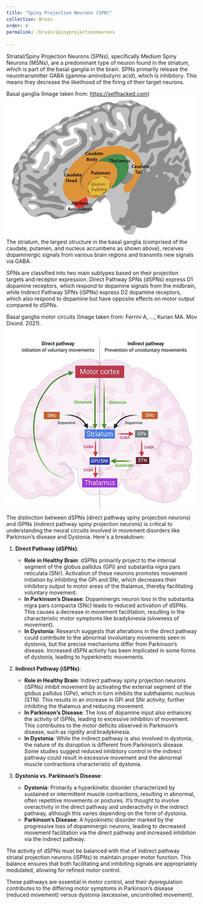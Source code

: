```yaml
---
title: "Spiny Projection Neurons (SPN)"
collection: Brain
order: 8
permalink: /brain/spinyprojectionneurons  

---
```


Striatal/Spiny Projection Neurons (SPNs), specifically Medium Spiny Neurons (MSNs), are a predominant type of neuron found in the striatum, which is part of the basal ganglia in the brain. SPNs primarily release the neurotransmitter GABA (gamma-aminobutyric acid), which is inhibitory. This means they decrease the likelihood of the firing of their target neurons.  

Basal ganglia (Image taken from: https://selfhacked.com)  
![Basal Ganglia](/images/basal_ganglia.png)
The striatum, the largest structure in the basal ganglia (comprised of the caudate, putamen, and nucleus accumbens as shown above), receives dopaminergic signals from various brain regions and transmits new signals via GABA.  
 
SPNs are classified into two main subtypes based on their projection targets and receptor expression. Direct Pathway SPNs (dSPNs) express D1 dopamine receptors, which respond to dopamine signals from the midbrain, while Indirect Pathway SPNs (iSPNs) express D2 dopamine receptors, which also respond to dopamine but have opposite effects on motor output compared to dSPNs.  

Basal ganglia motor circuits (Image taken from: Ferrini A, ..., Kurian MA. Mov Disord. 2021).  
![Brain circuits](/images/SPN.png)

The distinction between dSPNs (direct pathway spiny projection neurons) and iSPNs (indirect pathway spiny projection neurons) is critical to understanding the neural circuits involved in movement disorders like Parkinson’s disease and Dystonia. Here's a breakdown:

1. **Direct Pathway (dSPNs)**:
   - **Role in Healthy Brain**: dSPNs primarily project to the internal segment of the globus pallidus (GPi) and substantia nigra pars reticulata (SNr). Activation of these neurons promotes movement initiation by inhibiting the GPi and SNr, which decreases their inhibitory output to motor areas of the thalamus, thereby facilitating voluntary movement.
   - **In Parkinson’s Disease**: Dopaminergic neuron loss in the substantia nigra pars compacta (SNc) leads to reduced activation of dSPNs. This causes a decrease in movement facilitation, resulting in the characteristic motor symptoms like bradykinesia (slowness of movement).
   - **In Dystonia**: Research suggests that alterations in the direct pathway could contribute to the abnormal involuntary movements seen in dystonia, but the precise mechanisms differ from Parkinson’s disease. Increased dSPN activity has been implicated in some forms of dystonia, leading to hyperkinetic movements.

2. **Indirect Pathway (iSPNs)**:
   - **Role in Healthy Brain**: Indirect pathway spiny projection neurons (iSPNs) inhibit movement by activating the external segment of the globus pallidus (GPe), which in turn inhibits the subthalamic nucleus (STN). This results in an increase in GPi and SNr activity, further inhibiting the thalamus and reducing movement.
   - **In Parkinson’s Disease**: The loss of dopamine input also enhances the activity of iSPNs, leading to excessive inhibition of movement. This contributes to the motor deficits observed in Parkinson’s disease, such as rigidity and bradykinesia.
   - **In Dystonia**: While the indirect pathway is also involved in dystonia, the nature of its disruption is different from Parkinson’s disease. Some studies suggest reduced inhibitory control in the indirect pathway could result in excessive movement and the abnormal muscle contractions characteristic of dystonia.

3. **Dystonia vs. Parkinson’s Disease**:
   - **Dystonia**: Primarily a hyperkinetic disorder characterized by sustained or intermittent muscle contractions, resulting in abnormal, often repetitive movements or postures. It’s thought to involve overactivity in the direct pathway and underactivity in the indirect pathway, although this varies depending on the form of dystonia.
   - **Parkinson’s Disease**: A hypokinetic disorder marked by the progressive loss of dopaminergic neurons, leading to decreased movement facilitation via the direct pathway and increased inhibition via the indirect pathway.

The activity of dSPNs must be balanced with that of indirect pathway striatal projection neurons (iSPNs) to maintain proper motor function. This balance ensures that both facilitating and inhibiting signals are appropriately modulated, allowing for refined motor control.

These pathways are essential in motor control, and their dysregulation contributes to the differing motor symptoms in Parkinson’s disease (reduced movement) versus dystonia (excessive, uncontrolled movement).
